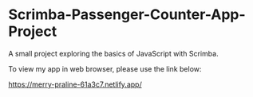 # Scrimba-Passenger-Counter-App-Project

A small project exploring the basics of JavaScript with Scrimba. 

To view my app in web browser, please use the link below:

https://merry-praline-61a3c7.netlify.app/
